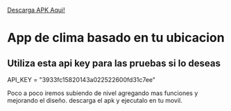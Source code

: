 [Descarga APK Aqui!](https://drive.google.com/file/d/1a3mgIdCrLnY2EamzgZRuWzD1qGWqvIbc/view?usp=sharing)

# **App de clima basado en tu ubicacion**  

## Utiliza esta api key para las pruebas si lo deseas  

API_KEY = "3933fc15820143a022522600fd31c7ee"

Poco a poco iremos subiendo de nivel agregando mas funciones y mejorando el diseño.
descarga el apk y ejecutalo en tu movil.



